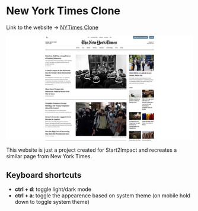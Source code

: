 # New York Times Clone

Link to the website → [NYTimes Clone](https://s2i-nyt-clone.vercel.app/)

![showcase.png](./public/showcase.png)

This website is just a project created for Start2Impact and recreates a similar page from New York Times.

## Keyboard shortcuts

- **ctrl + d**: toggle light/dark mode
- **ctrl + a**: toggle the appearence based on system theme
  (on mobile hold down to toggle system theme)
